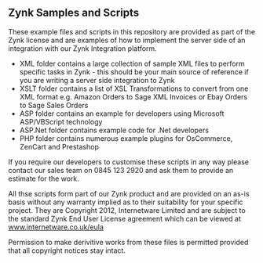 Zynk Samples and Scripts
------------------------

These example files and scripts in this repository are provided as part of the Zynk license and are examples of how to implement the server side of an integration with our Zynk Integration platform.

- XML folder contains a large collection of sample XML files to perform specific tasks in Zynk - this should be your main source of reference if you are writing a server side integration to Zynk
- XSLT folder contains a list of XSL Transformations to convert from one XML format e.g. Amazon Orders to Sage XML Invoices or Ebay Orders to Sage Sales Orders
- ASP folder contains an example for developers using Microsoft ASP/VBScript technology
- ASP.Net folder contains example code for .Net developers
- PHP folder contains numerous example plugins for OsCommerce, ZenCart and Prestashop

If you require our developers to customise these scripts in any way please contact our sales team on 0845 123 2920 and ask them to provide an estimate for the work.

All thse scripts form part of our Zynk product and are provided on an as-is basis without any warranty implied as to their suitability for your specific project. They are Copyright 2012, Internetware Limited and are subject to the standard Zynk End User License agreement which can be viewed at www.internetware.co.uk/eula

Permission to make derivitive works from these files is permitted provided that all copyright notices stay intact.
